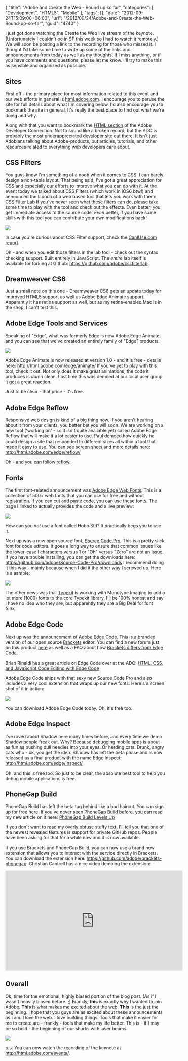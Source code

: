 {
	"title": "Adobe and Create the Web - Round up so far",
	"categories": [
		"Development",
		"HTML5",
		"Mobile"
	],
	"tags": [],
	"date": "2012-09-24T15:09:00+06:00",
	"url": "/2012/09/24/Adobe-and-Create-the-Web-Round-up-so-far",
	"guid": "4740"
}

I just got done watching the Create the Web live stream of the keynote. (Unfortunately I couldn't be in SF this week so I had to watch it remotely.) We will soon be posting a link to the recording for those who missed it. I thought I'd take some time to write up some of the links and announcements from today as well as my thoughts. If I miss anything, or if you have comments and questions, please let me know. I'll try to make this as sensible and organized as possible.
<!--more-->
<h2>Sites</h2>

First off - the primary place for most information related to this event and our web efforts in general is <a href="http://html.adobe.com/">html.adobe.com</a>. I encourage you to peruse the site for full details about what I'm covering below. I'd also encourage you to bookmark the site in general. It's really the best place to find out what we're doing and why.

Along with that you want to bookmark the <a href="http://www.adobe.com/devnet/html5.html">HTML section</a> of the Adobe Developer Connection. Not to sound like a broken record, but the ADC is probably the most underappreciated developer site out there. It isn't just Adobians talking about Adobe-products, but articles, tutorials, and other resources related to everything web developers care about. 

<h2>CSS Filters</h2>

You guys know I'm something of a noob when it comes to CSS. I can barely design a non-table layout. That being said, I've got a great appreciation for CSS and especially our efforts to improve what you can do with it. At the event today we talked about CSS Filters (which work in iOS6 btw!) and announced the launch of a web based tool that lets you work with them: <a href="http://html.adobe.com/webstandards/csscustomfilters/cssfilterlab/">CSS Filter Lab</a> If you've never seen what these filters can do, please take some time to play with the tool and check out the effects. Even better, you get immediate access to the source code. <i>Even</i> better, if you have some skills with this tool you can contribute your own modifications back!

<img src="http://static.raymondcamden.com/images/ScreenClip126.png" />

In case you're curious about CSS Filter support, check the <a href="http://t.co/6BaBgFWG">CanIUse.com report</a>.

Oh - and when you edit those filters in the lab tool - check out the syntax checking support. Built entirely in JavaScript. The <i>entire</i> lab itself is available for forking at Github: <a href="https://github.com/adobe/cssfilterlab">https://github.com/adobe/cssfilterlab</a>

<h2>Dreamweaver CS6</h2>

Just a small note on this one - Dreamweaver CS6 gets an update today for improved HTML5 support as well as Adobe Edge Animate support. Apparently it has retina support as well, but as my retina-enabled Mac is in the shop, I can't test this. 

<h2>Adobe Edge Tools and Services</h2>

Speaking of "Edge", what was formerly Edge is now Adobe Edge Animate, and you can see that we've created an entirely family of "Edge" products.

<img src="http://static.raymondcamden.com/images/ScreenClip127.png" />

Adobe Edge Animate is now released at version 1.0 - and it is free - details here: <a href="http://html.adobe.com/edge/animate/">http://html.adobe.com/edge/animate/</a> If you've yet to play with this tool, check it out. Not only does it make great animations, the code it produces is <i>damn</i> clean. Last time this was demoed at our local user group it got a great reaction. 

Just to be clear - that price - it's free. 

<h2>Adobe Edge Reflow</h2>

Responsive web design is kind of a big thing now. If you aren't hearing about it from your clients, you better bet you will soon. We are working on a new tool ('working on' - so it isn't quite available yet) called Adobe Edge Reflow that will make it a lot easier to use. Paul demoed how quickly he could design a site that responded to different sizes all within a tool that made it easy to use. You can see screen shots and more details here: <a href="http://html.adobe.com/edge/reflow/">http://html.adobe.com/edge/reflow/</a>

Oh - and you can follow <a href="http://twitter.com/reflow">reflow</a>.

<h2>Fonts</h2>

The first font-related announcement was <a href="http://html.adobe.com/edge/webfonts/">Adobe Edge Web Fonts</a>. This is a collection of 500+ web fonts that you can use for free and without registration. If you can cut and paste code, you can use these fonts. The page I linked to actually provides the code and a live preview:

<img src="http://static.raymondcamden.com/images/ScreenClip128.png" />

How can you <i>not</i> use a font called Hobo Std? It practically begs you to use it. 

Next up was a new open source font, <a href="https://github.com/adobe/Source-Code-Pro">Source Code Pro</a>. This is a pretty slick font for code editors. It goes a long way to ensure that common issues like the lower-case l characters versus 1 or "Oh" versus "Zero" are not an issue. If you have trouble installing, you can get the downloads here: <a href="https://github.com/adobe/Source-Code-Pro/downloads">https://github.com/adobe/Source-Code-Pro/downloads</a> I recommend doing it this way - mainly because when I did it the other way I screwed up. Here is a sample:

<img src="http://static.raymondcamden.com/images/ScreenClip129.png" />

The other news was that <a href="http://html.adobe.com/edge/typekit/">Typekit</a> is working with Monotype Imaging to add a lot more (1000) fonts to the core Typekit library. I'll be 100% honest and say I have no idea who they are, but apparently they are a Big Deal for font folks. 

<h2>Adobe Edge Code</h2>

Next up was the announcement of <a href="http://html.adobe.com/edge/code/">Adobe Edge Code</a>. This is a branded version of our open source <a href="https://github.com/adobe/brackets">Brackets</a> editor. You can find a new forum just on this product <a href="http://forums.adobe.com/community/edge_code_preview">here</a> as well as a FAQ about how <a href="http://forums.adobe.com/message/4712518#4712518">Brackets differs from Edge Code</a>.  

Brian Rinaldi has a great article on Edge Code over at the ADC: <a href="http://www.adobe.com/devnet/edge-code/articles/code-editing-with-edge-code.html">HTML, CSS, and JavaScript Code Editing with Edge Code</a>

Adobe Edge Code ships with that sexy new Source Code Pro and also includes a very cool extension that wraps up our new fonts. Here's a screen shot of it in action:

<img src="http://static.raymondcamden.com/images/ScreenClip130.png" />

You can download Adobe Edge Code today. Oh, it's free too. 

<h2>Adobe Edge Inspect</h2>

I've raved about Shadow here many times before, and every time we demo Shadow people freak out. Why? Because debugging mobile apps is about as fun as pushing dull needles into your eyes. Or herding cats. Drunk, angry cats who - ok, you get the idea. Shadow has left the beta phase and is now released as a final product with the name Edge Inspect: <a href="http://html.adobe.com/edge/inspect/">http://html.adobe.com/edge/inspect/</a>

Oh, and this is free too. So just to be clear, the absolute best tool to help you debug mobile applications is free. 

<h2>PhoneGap Build</h2>

PhoneGap Build has left the beta tag behind like a bad haircut. You can sign up for free <a href="https://build.phonegap.com/apps">here</a>. If you've never seen PhoneGap Build before, you can read my new article on it here: <a href="http://www.adobe.com/devnet/phonegap/articles/phonegap-build-levels-up.html">PhoneGap Build Levels Up</a>

If you don't want to read my overly obtuse stuffy text, I'll tell you that one of the newest revealed features is support for private GitHub repos. People have been asking for that for a while now and it is now available. 

If you use Brackets and PhoneGap Build, you can now use a brand new extension that allows you to interact with the service directly in Brackets. You can download the extension here: <a href="https://github.com/adobe/brackets-phonegap">https://github.com/adobe/brackets-phonegap</a>. Christian Cantrell has a nice video demoing the extension:

<iframe width="560" height="315" src="http://www.youtube.com/embed/nn7kx7p_T3w" frameborder="0" allowfullscreen></iframe>

<h2>Overall</h2>

Ok, time for the emotional, highly biased portion of the blog post. (As if I wasn't heavily biased before. ;) Frankly, <b>this</b> is exactly why I wanted to join Adobe. <b>This</b> is what makes me excited about the web. <b>This</b> is the just the beginning. I hope that you guys are as excited about these announcements as I am. I love the web. I love building things. Tools that make it easier for me to create are - frankly - tools that make my life better. This is - if I may be so bold - the beginning of our sharks with laser beams.

<img src="http://static.raymondcamden.com/images/fricken shark.jpg" />

p.s. You can now watch the recording of the keynote at <a href="http://html.adobe.com/events/">http://html.adobe.com/events/</a>.